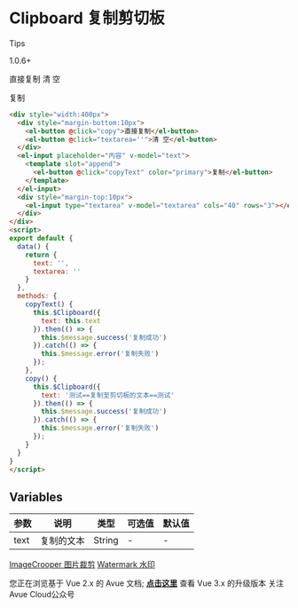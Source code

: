 Clipboard 复制剪切板
===============

Tips

1.0.6+

直接复制 清 空

复制

```html
<div style="width:400px">
  <div style="margin-bottom:10px">
    <el-button @click="copy">直接复制</el-button>
    <el-button @click="textarea=''">清 空</el-button>
  </div>
  <el-input placeholder="内容" v-model="text">
    <template slot="append">
      <el-button @click="copyText" color="primary">复制</el-button>
    </template>
  </el-input>
  <div style="margin-top:10px">
    <el-input type="textarea" v-model="textarea" cols="40" rows="3"></el-input>
  </div>
</div>
<script>
export default {
  data() {
    return {
      text: '',
      textarea: ''
    }
  },
  methods: {
    copyText() {
      this.$Clipboard({
        text: this.text
      }).then(() => {
        this.$message.success('复制成功')
      }).catch(() => {
        this.$message.error('复制失败')
      });
    },
    copy() {
      this.$Clipboard({
        text: '测试==复制至剪切板的文本==测试'
      }).then(() => {
        this.$message.success('复制成功')
      }).catch(() => {
        this.$message.error('复制失败')
      });
    }
  }
}
</script>
```

Variables
---------

| 参数 | 说明   | 类型   | 可选值 | 默认值 |
| ---- | ------ | ------ | ------ | ------ |
| text | 复制的文本 | String | -      | -      |

[ImageCrooper 图片裁剪](https://v2.avuejs.com/default/image-cropper/) [Watermark 水印](https://v2.avuejs.com/default/watermark/)

您正在浏览基于 Vue 2.x 的 Avue 文档; **[点击这里](https://avuejs.com/)** 查看 Vue 3.x 的升级版本 关注Avue Cloud公众号